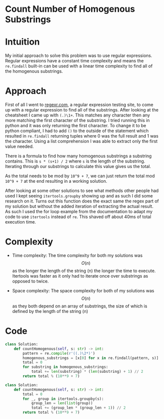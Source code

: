 # Count Number of Homogenous Substrings


# Intuition
My initial approach to solve this problem was to use regular expressions.
Regular expressions have a constant time complexity and means the `re.findall` built-in can be used with a linear time complexity to find all of the homogenous substrings.

# Approach
First of all I went to [regexr.com](https://regexr.com), a regular expression testing site, to come up with a regular expression to find all of the substrings. After looking at the cheatsheet I came up with `(.)\1+`. This matches any character then any more matching the first character of the substring. I tried running this in python and it was only returning the first character. To change it to be python compliant, I had to add `()` to the outside of the statement which resulted in `re.findall` returning tuples where 0 was the full result and 1 was the character. Using a list comprehension I was able to extract only the first value needed.

There is a formula to find how many homogenous substrings a substring contains. This is `s * (s+1) / 2` where `s` is the length of the substring.
Iterating through our substrings to calculate this value gives us the total.

As the total needs to be mod by `10^9 + 7`, we can just return the total mod `10^9 + 7` at the end resulting in a working solution.

After looking at some other solutions to see what methods other people had used I kept seeing `itertools.groupby` showing up and as such I did some research on it. Turns out this function does the exact same the regex part of my solution but without the added iteration of extracting the actual result. As such I used the for loop example from the documentation to adapt my code to use `itertools` instead of `re`. This shaved off about 40ms of total execution time.

# Complexity
- Time complexity:
The time complexity for both my solutions was $$O(n)$$ as the longer the length of the string (n) the longer the time to execute. Itertools was faster as it only had to iterate once over substrings as opposed to twice.



- Space complexity:
The space complexity for both of my solutions was $$O(n)$$ as they both depend on an array of substrings, the size of which is defined by the length of the string (n)
# Code
```py
class Solution:
    def countHomogenous(self, s: str) -> int:
        pattern = re.compile(r'((.)\2*)')
        homogenous_substrings = [x[0] for x in re.findall(pattern, s)]
        total = 0
        for substring in homogenous_substrings:
            total += len(substring) * (len(substring) + 1) // 2
        return total % (10**9 + 7)
```

```py
class Solution:
    def countHomogenous(self, s: str) -> int:
        total = 0
        for _, group in itertools.groupby(s):
            group_len = len(list(group))
            total += (group_len * (group_len + 1)) // 2
        return total % (10**9 + 7)
        
```
